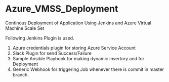# Azure_VMSS_Deployment
Continous Deployment of Application Using Jenkins and Azure Virtual Machine Scale Set

Following Jenkins Plugin is used.
1. Azure credentials plugin for storing Azure Service Account
2. Slack Plugin for send Success/Failure
3. Sample Ansible Playbook for making dynamic invertory and for Deployment
4. Generic Webhook for triggering Job whenever there is commit in master branch.
